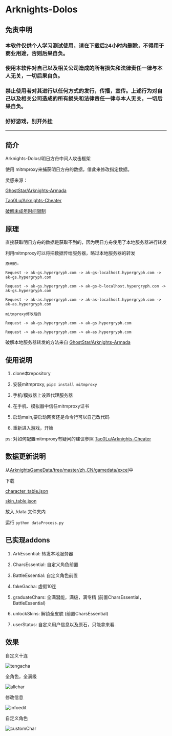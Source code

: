 # Arknights-Dolos

## 免责申明

### 本软件仅供个人学习测试使用，请在下载后24小时内删除，不得用于商业用途，否则后果自负。

### 使用本软件对自己以及相关公司造成的所有损失和法律责任一律与本人无关，一切后果自负。

### 禁止使用者对其进行以任何方式的发行，传播，宣传。上述行为对自己以及相关公司造成的所有损失和法律责任一律与本人无关，一切后果自负。

### 好好游戏，别开外挂

---


## 简介

Arknights-Dolos/明日方舟中间人攻击框架 

使用 mitmproxy来捕获明日方舟的数据，借此来修改指定数据。

灵感来源：

[GhostStar/Arknights-Armada](https://github.com/GhostStar/Arknights-Armada)

[Tao0Lu/Arknights-Cheater](https://github.com/Tao0Lu/Arknights-Cheater)

[破解未成年时间限制](https://www.bilibili.com/read/cv7795601)

## 原理

直接获取明日方舟的数据是获取不到的，因为明日方舟使用了本地服务器进行转发

利用mitmproxy可以将把数据传给服务器，略过本地服务器的转发

```
原来的:

Request -> ak-gs.hypergryph.com -> ak-gs-localhost.hypergryph.com -> ak-gs.hypergryph.com 

Request -> ak-gs.hypergryph.com -> ak-gs-b-localhost.hypergryph.com -> ak-gs.hypergryph.com
 
Request -> ak-as.hypergryph.com -> ak-as-localhost.hypergryph.com -> ak-as.hypergryph.com

mitmproxy修改后的

Request -> ak-gs.hypergryph.com -> ak-gs.hypergryph.com 
 
Request -> ak-as.hypergryph.com -> ak-as.hypergryph.com

```

破解本地服务器转发的方法来自 [GhostStar/Arknights-Armada](https://github.com/GhostStar/Arknights-Armada)

## 使用说明

1. clone本repository

2. 安装mitmproxy, `pip3 install mitmproxy`

2. 手机/模拟器上设置代理服务器

3. 在手机、模拟器中信任mitmproxy证书

4. 启动main,要启动网页还是命令行可以自己改代码

5. 重新进入游戏，开始

ps: 对如何配置mitmproxy有疑问的建议参照 [Tao0Lu/Arknights-Cheater](https://github.com/Tao0Lu/Arknights-Cheater)

## 数据更新说明

从[ArknightsGameData/tree/master/zh_CN/gamedata/excel](https://github.com/Kengxxiao/ArknightsGameData)中

下载

[character_table.json](https://github.com/Kengxxiao/ArknightsGameData/blob/master/zh_CN/gamedata/excel/character_table.json)

[skin_table.json](https://github.com/Kengxxiao/ArknightsGameData/blob/master/zh_CN/gamedata/excel/skin_table.json)


放入 /data 文件夹内

运行 `python dataProcess.py`

## 已实现addons

1. ArkEssential: 转发本地服务器

2. CharsEssential: 自定义角色前置

3. BattleEssential: 自定义角色前置

4. fakeGacha: 虚假10连

5. graduateChars: 全满潜能，满级，满专精 (前置CharsEssential，BattleEssential)

6. unlockSkins: 解锁全皮肤 (前置CharsEssential)

7. userStatus: 自定义用户信息以及原石，只能拿来看.

## 效果
自定义十连

![tengacha](https://user-images.githubusercontent.com/32156054/100481260-8126ea80-312e-11eb-9d04-f855ae813f28.png)

全角色，全满级

![allchar](https://user-images.githubusercontent.com/32156054/100481261-82581780-312e-11eb-8de6-9501c0c4e69d.png)

修改信息

![infoedit](https://user-images.githubusercontent.com/32156054/100481264-83894480-312e-11eb-90fb-e55654d6c05e.png)

自定义角色

![customChar](https://user-images.githubusercontent.com/32156054/100485093-c69ce500-3139-11eb-82e7-e21373f953ab.png)
